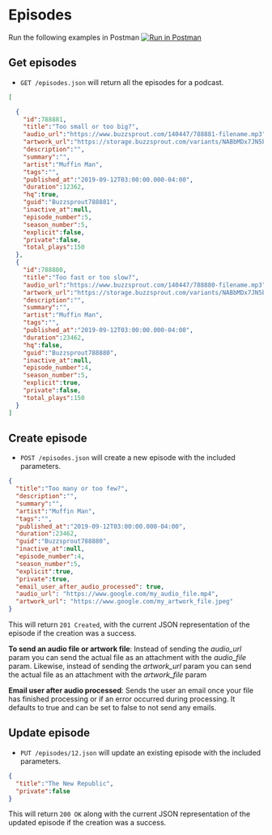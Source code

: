 Episodes
========
Run the following examples in Postman [![Run in Postman](https://run.pstmn.io/button.svg)](https://app.getpostman.com/run-collection/6eae6ad6bc679e8ad112)

Get episodes
------------

* `GET /episodes.json` will return all the episodes for a podcast.

```json
[

  {
    "id":788881,
    "title":"Too small or too big?",
    "audio_url":"https://www.buzzsprout.com/140447/788881-filename.mp3",
    "artwork_url":"https://storage.buzzsprout.com/variants/NABbMDx7JN5bSLzLPXyj67jA/8d66eb17bb7d02ca4856ab443a78f2148cafbb129f58a3c81282007c6fe24ff2",
    "description":"",
    "summary":"",
    "artist":"Muffin Man",
    "tags":"",
    "published_at":"2019-09-12T03:00:00.000-04:00",
    "duration":12362,
    "hq":true,
    "guid":"Buzzsprout788881",
    "inactive_at":null,
    "episode_number":5,
    "season_number":5,
    "explicit":false,
    "private":false,
    "total_plays":150
  },
  {
    "id":788880,
    "title":"Too fast or too slow?",
    "audio_url":"https://www.buzzsprout.com/140447/788880-filename.mp3",
    "artwork_url":"https://storage.buzzsprout.com/variants/NABbMDx7JN5bSLzLPXyj67jA/8d66eb17bb7d02ca4856ab443a78f2148cafbb129f58a3c81282007c6fe24ff2",
    "description":"",
    "summary":"",
    "artist":"Muffin Man",
    "tags":"",
    "published_at":"2019-09-12T03:00:00.000-04:00",
    "duration":23462,
    "hq":false,
    "guid":"Buzzsprout788880",
    "inactive_at":null,
    "episode_number":4,
    "season_number":5,
    "explicit":true,
    "private":false,
    "total_plays":150
  }
]
```
Create episode
-------------
* `POST /episodes.json` will create a new episode with the included parameters.

```json
{
  "title":"Too many or too few?",
  "description":"",
  "summary":"",
  "artist":"Muffin Man",
  "tags":"",
  "published_at":"2019-09-12T03:00:00.000-04:00",
  "duration":23462,
  "guid":"Buzzsprout788880",
  "inactive_at":null,
  "episode_number":4,
  "season_number":5,
  "explicit":true,
  "private":true,
  "email_user_after_audio_processed": true,
  "audio_url": "https://www.google.com/my_audio_file.mp4",
  "artwork_url": "https://www.google.com/my_artwork_file.jpeg"
}
```

This will return `201 Created`,  with the current JSON representation of the episode if the creation was a success.

**To send an audio file or artwork file**:  Instead of sending the *audio_url* param you can send the actual file as an attachment with the *audio_file* param. Likewise, instead of sending the *artwork_url* param you can send the actual file as an attachment with the *artwork_file* param

**Email user after audio processed**: Sends the user an email once your file has finished processing or if an error occurred during processing. It defaults to true and can be set to false to not send any emails.


Update episode
-------------
* `PUT /episodes/12.json` will update an existing episode with the included parameters.

```json
{
  "title":"The New Republic",
  "private":false
}
```

This will return `200 OK` along with the current JSON representation of the updated episode if the creation was a success.
